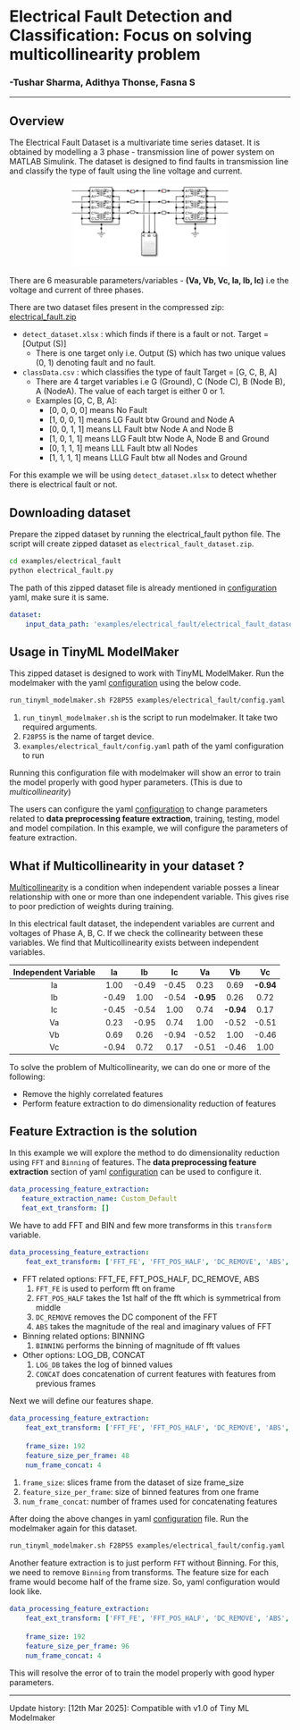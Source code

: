 # Electrical Fault Detection and Classification: Focus on solving multicollinearity problem
### -Tushar Sharma, Adithya Thonse, Fasna S 
<hr>

## Overview

The Electrical Fault Dataset is a multivariate time series dataset. It is obtained by modelling a 3 phase - transmission line of power system on MATLAB Simulink. The dataset is designed to find faults in transmission line and classify the type of fault using the line voltage and current.

<p align="center">  
    <img src="assets/simulink.png" width="280" alt="Simulink Model">
</p>

There are 6 measurable parameters/variables - **(Va, Vb, Vc, Ia, Ib, Ic)** i.e the voltage and current of three phases. 

There are two dataset files present in the compressed zip: [electrical_fault.zip](http://software-dl.ti.com/C2000/esd/mcu_ai/01_01_00/datasets/electrical_fault.zip)

- `detect_dataset.xlsx` : which finds if there is a fault or not. Target = [Output (S)]
    - There is one target only i.e. Output (S) which has two unique values (0, 1) denoting fault and no fault.
- `classData.csv` : which classifies the type of fault Target = [G, C, B, A]
    - There are 4 target variables i.e G (Ground), C (Node C), B (Node B), A (NodeA). The value of each target is either 0 or 1.
    - Examples [G, C, B, A]:
        - [0, 0, 0, 0] means No Fault
        - [1, 0, 0, 1] means LG Fault btw Ground and Node A
        - [0, 0, 1, 1] means LL Fault btw Node A and Node B
        - [1, 0, 1, 1] means LLG Fault btw Node A, Node B and Ground
        - [0, 1, 1, 1] means LLL Fault btw all Nodes
        - [1, 1, 1, 1] means LLLG Fault btw all Nodes and Ground

For this example we will be using `detect_dataset.xlsx` to detect whether there is electrical fault or not.

## Downloading dataset

Prepare the zipped dataset by running the electrical_fault python file. The script will create zipped dataset as `electrical_fault_dataset.zip`. 
```bash
cd examples/electrical_fault
python electrical_fault.py
```
The path of this zipped dataset file is already mentioned in [configuration](config.yaml) yaml, make sure it is same.

```yaml
dataset:
    input_data_path: 'examples/electrical_fault/electrical_fault_dataset.zip'
```

## Usage in TinyML ModelMaker

This zipped dataset is designed to work with TinyML ModelMaker. Run the modelmaker with the yaml [configuration](config.yaml) using the below code.

```bash
run_tinyml_modelmaker.sh F28P55 examples/electrical_fault/config.yaml
```

1. `run_tinyml_modelmaker.sh` is the script to run modelmaker. It take two required arguments.
2. `F28P55` is the name of target device.
3. `examples/electrical_fault/config.yaml` path of the yaml configuration to run

Running this configuration file with modelmaker will show an error to train the model properly with good hyper parameters. (This is due to *multicollinearity*)


The users can configure the yaml [configuration](config.yaml) to change parameters related to **data preprocessing feature extraction**, training, testing, model and model compilation. In this example, we will configure the parameters of feature extraction. 

## What if Multicollinearity in your dataset ?

[Multicollinearity](https://en.wikipedia.org/wiki/Multicollinearity) is a condition when independent variable posses a linear relationship with one or more than one independent variable. This gives rise to poor prediction of weights during training.

In this electrical fault dataset, the independent variables are current and voltages of Phase A, B, C. If we check the collinearity between these variables. We find that Multicollinearity exists between independent variables.


| Independent Variable |  Ia  |  Ib  |  Ic  |     Va    |     Vb    |    Vc     |
|      :----:          | :--: | :--: | :--: |    :--:   |    :--:   |   :--:    |
|        Ia            | 1.00 |-0.49 |-0.45 |    0.23   |    0.69   | **-0.94** |
|        Ib            |-0.49 | 1.00 |-0.54 | **-0.95** |    0.26   |   0.72    |
|        Ic            |-0.45 |-0.54 | 1.00 |    0.74   | **-0.94** |   0.17    |
|        Va            | 0.23 |-0.95 | 0.74 |    1.00   |   -0.52   |  -0.51    |
|        Vb            | 0.69 | 0.26 |-0.94 |   -0.52   |    1.00   |  -0.46    |
|        Vc            |-0.94 | 0.72 | 0.17 |   -0.51   |   -0.46   |   1.00    |


To solve the problem of Multicollinearity, we can do one or more of the following:
- Remove the highly correlated features
- Perform feature extraction to do dimensionality reduction of features

## Feature Extraction is the solution

In this example we will explore the method to do dimensionality reduction using `FFT` and `Binning` of features. The **data preprocessing feature extraction** section of yaml [configuration](config.yaml) can be used to configure it.

```yaml
data_processing_feature_extraction:
   feature_extraction_name: Custom_Default
   feat_ext_transform: []
```

We have to add FFT and BIN and few more transforms in this `transform` variable.

```yaml
data_processing_feature_extraction:
    feat_ext_transform: ['FFT_FE', 'FFT_POS_HALF', 'DC_REMOVE', 'ABS', 'BINNING', 'LOG_DB', 'CONCAT']
```
- FFT related options: FFT_FE, FFT_POS_HALF, DC_REMOVE, ABS
    1. `FFT_FE` is used to perform fft on frame
    2. `FFT_POS_HALF` takes the 1st half of the fft which is symmetrical from middle
    3. `DC_REMOVE` removes the DC component of the FFT
    4. `ABS` takes the magnitude of the real and imaginary values of FFT
- Binning related options: BINNING
    1. `BINNING` performs the binning of magnitude of fft values
- Other options: LOG_DB, CONCAT
    1. `LOG_DB` takes the log of binned values
    2. `CONCAT` does concatenation of current features with features from previous frames

Next we will define our features shape.
```yaml
data_processing_feature_extraction:
    feat_ext_transform: ['FFT_FE', 'FFT_POS_HALF', 'DC_REMOVE', 'ABS', 'BINNING', 'LOG_DB', 'CONCAT']
    
    frame_size: 192
    feature_size_per_frame: 48
    num_frame_concat: 4
```

1. `frame_size`: slices frame from the dataset of size frame_size
2. `feature_size_per_frame`: size of binned features from one frame
3. `num_frame_concat`: number of frames used for concatenating features

After doing the above changes in yaml [configuration](config.yaml) file. Run the modelmaker again for this dataset.

```bash
run_tinyml_modelmaker.sh F28P55 examples/electrical_fault/config.yaml
```

Another feature extraction is to just perform `FFT` without Binning. For this, we need to remove `Binning` from transforms. The feature size for each frame would become half of the frame size. So, yaml configuration would look like.

```yaml
data_processing_feature_extraction:
    feat_ext_transform: ['FFT_FE', 'FFT_POS_HALF', 'DC_REMOVE', 'ABS', 'LOG_DB', 'CONCAT']
    
    frame_size: 192
    feature_size_per_frame: 96
    num_frame_concat: 4
```
This will resolve the error of to train the model properly with good hyper parameters.
<hr>
Update history:
[12th Mar 2025]: Compatible with v1.0 of Tiny ML Modelmaker

